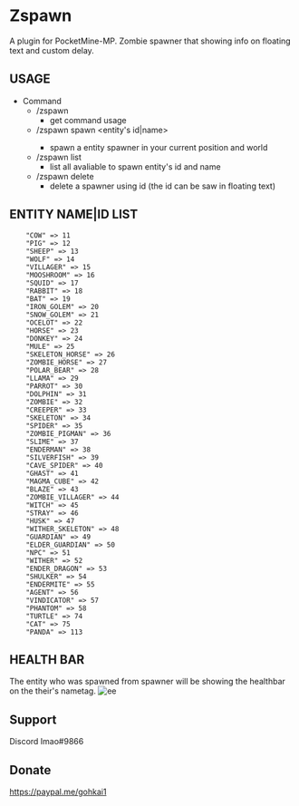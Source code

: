 # Zspawn
A plugin for PocketMine-MP.
Zombie spawner that showing info on floating text and custom delay.

## USAGE
- Command
  - /zspawn
    - get command usage
  - /zspawn spawn <entity's id|name> <delay>
    - spawn a entity spawner in your current position and world
  - /zspawn list
    - list all avaliable to spawn entity's id and name
  - /zspawn delete 
    - delete a spawner using id (the id can be saw in floating text)

## ENTITY NAME|ID LIST
        "COW" => 11
        "PIG" => 12
        "SHEEP" => 13
        "WOLF" => 14
        "VILLAGER" => 15
        "MOOSHROOM" => 16
        "SQUID" => 17
        "RABBIT" => 18
        "BAT" => 19
        "IRON_GOLEM" => 20
        "SNOW_GOLEM" => 21
        "OCELOT" => 22
        "HORSE" => 23
        "DONKEY" => 24
        "MULE" => 25
        "SKELETON_HORSE" => 26
        "ZOMBIE_HORSE" => 27
        "POLAR_BEAR" => 28
        "LLAMA" => 29
        "PARROT" => 30
        "DOLPHIN" => 31
        "ZOMBIE" => 32
        "CREEPER" => 33
        "SKELETON" => 34
        "SPIDER" => 35
        "ZOMBIE_PIGMAN" => 36
        "SLIME" => 37
        "ENDERMAN" => 38
        "SILVERFISH" => 39
        "CAVE_SPIDER" => 40
        "GHAST" => 41
        "MAGMA_CUBE" => 42
        "BLAZE" => 43
        "ZOMBIE_VILLAGER" => 44
        "WITCH" => 45
        "STRAY" => 46
        "HUSK" => 47
        "WITHER_SKELETON" => 48
        "GUARDIAN" => 49
        "ELDER_GUARDIAN" => 50
        "NPC" => 51
        "WITHER" => 52
        "ENDER_DRAGON" => 53
        "SHULKER" => 54
        "ENDERMITE" => 55
        "AGENT" => 56
        "VINDICATOR" => 57
        "PHANTOM" => 58
        "TURTLE" => 74
        "CAT" => 75
        "PANDA" => 113
  
## HEALTH BAR
The entity who was spawned from spawner will be showing the healthbar on the their's nametag.
![ee](https://user-images.githubusercontent.com/85933240/129470293-88a189f4-efd3-4be3-8a1f-a46bb9005591.PNG)
  
## Support
Discord Imao#9866

## Donate
https://paypal.me/gohkai1
